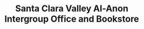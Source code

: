 ---
title: "Santa Clara Valley Al-Anon Intergroup Office and Bookstore"
url: /campbell/santa-clara-valley-al-anon-intergroup-office-and-bookstore/
shop: books
---